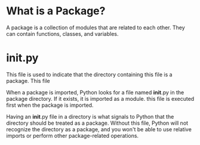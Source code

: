 <!-- python packages -->

# What is a Package?

A package is a collection of modules that are related to each other. They can contain functions, classes, and variables. 




# __init__.py

This file is used to indicate that the directory containing this file is a package. This file 

When a package is imported, Python looks for a file named __init__.py in the package directory. If it exists, it is imported as a module.
this file is executed first when the package is imported.

Having an __init__.py file in a directory is what signals to Python that the directory should be treated as a package.
Without this file, Python will not recognize the directory as a package, and you won't be able to use relative imports or perform other package-related operations.




  

